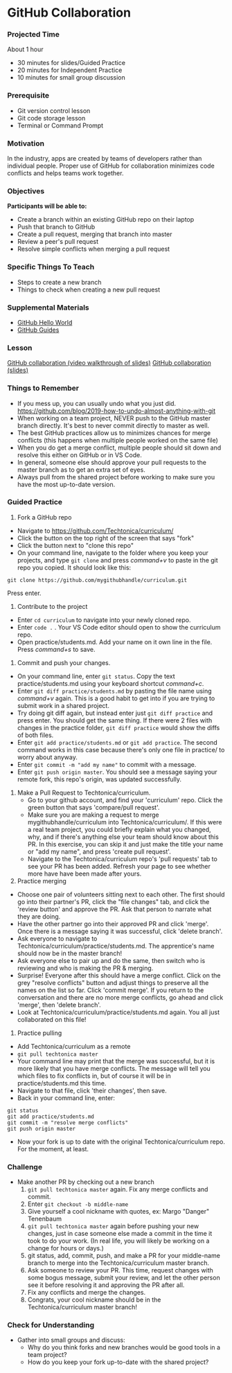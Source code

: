 # GitHub Collaboration

### Projected Time
About 1 hour
- 30 minutes for slides/Guided Practice
- 20 minutes for Independent Practice
- 10 minutes for small group discussion


### Prerequisite
- Git version control lesson
- Git code storage lesson
- Terminal or Command Prompt

### Motivation
In the industry, apps are created by teams of developers rather than individual people. Proper use of GitHub for collaboration minimizes code conflicts and helps teams work together.

### Objectives
**Participants will be able to:**
- Create a branch within an existing GitHub repo on their laptop
- Push that branch to GitHub
- Create a pull request, merging that branch into master
- Review a peer's pull request
- Resolve simple conflicts when merging a pull request

### Specific Things To Teach
- Steps to create a new branch
- Things to check when creating a new pull request

### Supplemental Materials
- [GitHub Hello World](https://guides.github.com/activities/hello-world/)
- [GitHub Guides](https://guides.github.com/)

### Lesson
[GitHub collaboration (video walkthrough of slides)](https://drive.google.com/open?id=1qTURZrzNXXhqLCQIe_lV8CAkWNpP62kY)
[GitHub collaboration (slides)](https://docs.google.com/presentation/d/1dGsFDog3uUq0XwVMCbYRJucPuzBWTFCawdas2r6fBdA/edit#slide=id.p)

### Things to Remember
- If you mess up, you can usually undo what you just did. https://github.com/blog/2019-how-to-undo-almost-anything-with-git
- When working on a team project, NEVER push to the GitHub master branch directly. It's best to never commit directly to master as well.
- The best GitHub practices allow us to minimizes chances for merge conflicts (this happens when multiple people worked on the same file)
- When you do get a merge conflict, multiple people should sit down and resolve this either on GitHub or in VS Code.
- In general, someone else should approve your pull requests to the master branch as to get an extra set of eyes.
- Always pull from the shared project before working to make sure you have the most up-to-date version.  

### Guided Practice  
1. Fork a GitHub repo
  - Navigate to https://github.com/Techtonica/curriculum/
  - Click the button on the top right of the screen that says "fork"
  - Click the button next to "clone this repo"
  - On your command line, navigate to the folder where you keep your projects, and type ```git clone```
  and press *command+v* to paste in the git repo you copied. It should look like this: 
  ```
  git clone https://github.com/mygithubhandle/curriculum.git
  ``` 
  Press enter.
1. Contribute to the project
  - Enter ```cd curriculum``` to navigate into your newly cloned repo.
  - Enter ```code .``` .  Your VS Code editor should open to show the curriculum repo.
  - Open practice/students.md.  Add your name on it own line in the file. Press *command+s* to save.
1. Commit and push your changes.
  - On your command line, enter ```git status```. Copy the text practice/students.md using your keyboard shortcut *command+c*.
  - Enter ```git diff practice/students.md``` by pasting the file name using *command+v* again.  This is a good habit to get into if you are trying to submit work in a shared project.
  - Try doing git diff again, but instead enter just ```git diff practice``` and press enter.  You should get the same thing.  If there were 2 files with changes in the practice folder, ```git diff practice``` would show the diffs of both files.
  - Enter ```git add practice/students.md``` or ```git add practice```.  The second command works in this case because there's only one file in practice/ to worry about anyway.
  - Enter ```git commit -m "add my name"``` to commit with a message.
  - Enter ```git push origin master```.  You should see a message saying your remote fork, this repo's origin, was updated successfully.
1. Make a Pull Request to Techtonica/curriculum.
    - Go to your github account, and find your 'curriculum' repo.  Click the green button that says 'compare/pull request'.
    - Make sure you are making a request to merge mygithubhandle/curriculum into Techtonica/curriculum/. If this were a real team project, you could briefly explain what you changed, why, and if there's anything else your team should know about this PR. In this exercise, you can skip it and just make the title your name or "add my name", and press 'create pull request'.
    - Navigate to the Techtonica/curriculum repo's 'pull requests' tab to see your PR has been added.  Refresh your page to see whether more have have been made after yours.
1. Practice merging
  - Choose one pair of volunteers sitting next to each other. The first should go into their partner's PR, click the "file changes" tab, and click the 'review button' and approve the PR.  Ask that person to narrate what they are doing.
  - Have the other partner go into their approved PR and click 'merge'. Once there is a message saying it was successful, click 'delete branch'.
  - Ask everyone to navigate to Techtonica/curriculum/practice/students.md.  The apprentice's name should now be in the master branch!
  - Ask everyone else to pair up and do the same, then switch who is reviewing and who is making the PR & merging.
  - Surprise!  Everyone after this should have a merge conflict.  Click on the grey "resolve conflicts" button and adjust things to preserve all the names on the list so far. Click 'commit merge'. If you return to the conversation and there are no more merge conflicts, go ahead and click 'merge', then 'delete branch'.
  - Look at Techtonica/curriculum/practice/students.md again. You all just collaborated on this file!
1. Practice pulling
  - Add Techtonica/curriculum as a remote
  - ```git pull techtonica master```
  - Your command line may print that the merge was successful, but it is more likely that you have merge conflicts.  The message will tell you which files to fix conflicts in, but of course it will be in practice/students.md this time.
  - Navigate to that file, click 'their changes', then save.
  - Back in your command line, enter:
  ```
  git status
  git add practice/students.md
  git commit -m "resolve merge conflicts"
  git push origin master
  ```
  - Now your fork is up to date with the original Techtonica/curriculum repo. For the moment, at least.

### Challenge
- Make another PR by checking out a new branch
  1. ```git pull techtonica master``` again. Fix any merge conflicts and commit.
  1. Enter ```git checkout -b middle-name```
  1. Give yourself a cool nickname with quotes, ex: Margo "Danger" Tenenbaum
  1. ```git pull techtonica master``` again before pushing your new changes, just in case someone else made a commit in the time it took to do your work. (In real life, you will likely be working on a change for hours or days.)
  1. git status, add, commit, push, and make a PR for your middle-name branch to merge into the Techtonica/curriculum master branch.
  1.  Ask someone to review your PR.  This time, request changes with some bogus message, submit your review, and let the other person see it before resolving it and approving the PR after all.
  1. Fix any conflicts and merge the changes.
  1. Congrats, your cool nickname should be in the Techtonica/curriculum master branch!

### Check for Understanding
- Gather into small groups and discuss:
  - Why do you think forks and new branches would be good tools in a team project?
  - How do you keep your fork up-to-date with the shared project?
